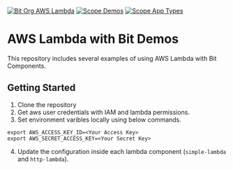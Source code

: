 [![Bit Org AWS Lambda](https://img.shields.io/badge/Bit-@aws--lambda-2C00C3)](https://bit.cloud/aws-lambda)
[![Scope Demos](https://img.shields.io/badge/Scope-Demos_(2)-820596)](https://bit.cloud/aws-lambda/demos)
[![Scope App Types](https://img.shields.io/badge/Scope-App_Types_(1)-820596)](https://bit.cloud/aws-lambda/app-types)

# AWS Lambda with Bit Demos

This repository includes several examples of using AWS Lambda with Bit Components.

## Getting Started

1. Clone the repository
2. Get aws user credentials with IAM and lambda permissions.
3. Set environment varibles locally using below commands.
```
export AWS_ACCESS_KEY_ID=<Your Access Key>
export AWS_SECRET_ACCESS_KEY=<Your Secret Key>
```
4. Update the configuration inside each lambda component (`simple-lambda` and `http-lambda`).
